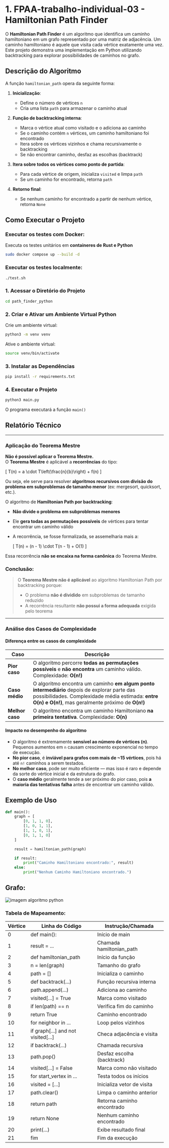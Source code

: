 # 1. FPAA-trabalho-individual-03 - Hamiltonian Path Finder

O **Hamiltonian Path Finder** é um algoritmo que identifica um caminho hamiltoniano em um grafo representado por uma matriz de adjacência. Um caminho hamiltoniano é aquele que visita cada vértice exatamente uma vez. Este projeto demonstra uma implementação em Python utilizando backtracking para explorar possibilidades de caminhos no grafo.

## Descrição do Algoritmo

A função `hamiltonian_path` opera da seguinte forma:

1. **Inicialização**:
   - Define o número de vértices `n`
   - Cria uma lista `path` para armazenar o caminho atual

2. **Função de backtracking interna**:
   - Marca o vértice atual como visitado e o adiciona ao caminho
   - Se o caminho contém `n` vértices, um caminho hamiltoniano foi encontrado
   - Itera sobre os vértices vizinhos e chama recursivamente o backtracking
   - Se não encontrar caminho, desfaz as escolhas (backtrack)

3. **Itera sobre todos os vértices como ponto de partida**:
   - Para cada vértice de origem, inicializa `visited` e limpa `path`
   - Se um caminho for encontrado, retorna `path`

4. **Retorno final**:
   - Se nenhum caminho for encontrado a partir de nenhum vértice, retorna `None`

## Como Executar o Projeto

### Executar os testes com Docker:
Executa os testes unitários em **containeres de Rust e Python**
```sh
sudo docker compose up --build -d
```

### Executar os testes localmente:
```sh
./test.sh
```

### 1. Acessar o Diretório do Projeto  
```sh
cd path_finder_python
```

### 2. Criar e Ativar um Ambiente Virtual Python

Crie um ambiente virtual:  
```sh
python3 -m venv venv
```  
Ative o ambiente virtual:  

```sh
source venv/bin/activate
```  

### 3. Instalar as Dependências  
```sh
pip install -r requirements.txt
```

### 4. Executar o Projeto  
```sh
python3 main.py
```

O programa executará a função `main()`

## Relatório Técnico


---

### Aplicação do Teorema Mestre

**Não é possivel aplicar o Teorema Mestre.**  
O **Teorema Mestre** é aplicável a **recorrências** do tipo:

\[
T(n) = a \cdot T\left(\frac{n}{b}\right) + f(n)
\]

Ou seja, ele serve para resolver **algoritmos recursivos com divisão do problema em subproblemas de tamanho menor** (ex: mergesort, quicksort, etc.).

O algoritmo de **Hamiltonian Path por backtracking**:
- **Não divide o problema em subproblemas menores**
- Ele **gera todas as permutações possíveis** de vértices para tentar encontrar um caminho válido
- A recorrência, se fosse formalizada, se assemelharia mais a:
  
  \[
  T(n) = (n - 1) \cdot T(n - 1) + O(1)
  \]

Essa recorrência **não se encaixa na forma canônica** do Teorema Mestre.

### Conclusão:

> O **Teorema Mestre não é aplicável** ao algoritmo Hamiltonian Path por backtracking porque:
> - O problema **não é dividido** em subproblemas de tamanho reduzido
> - A recorrência resultante **não possui a forma adequada** exigida pelo teorema

---

### Análise dos Casos de Complexidade

#### Diferença entre os casos de complexidade

| Caso         | Descrição                                                                 |
|--------------|--------------------------------------------------------------------------|
| **Pior caso** | O algoritmo percorre **todas as permutações possíveis** e **não encontra** um caminho válido. Complexidade: **O(n!)** |
| **Caso médio** | O algoritmo encontra um caminho **em algum ponto intermediário** depois de explorar parte das possibilidades. Complexidade média estimada: **entre O(n) e O(n!)**, mas geralmente próximo de **O(n!)** |
| **Melhor caso** | O algoritmo encontra um caminho Hamiltoniano **na primeira tentativa**. Complexidade: **O(n)** |

#### Impacto no desempenho do algoritmo

- O algoritmo é extremamente **sensível ao número de vértices (n)**. Pequenos aumentos em `n` causam crescimento exponencial no tempo de execução.
- **No pior caso**, é **inviável para grafos com mais de ~15 vértices**, pois há até `n!` caminhos a serem testados.
- **No melhor caso**, pode ser muito eficiente — mas isso é raro e depende da sorte do vértice inicial e da estrutura do grafo.
- O **caso médio** geralmente tende a ser próximo do pior caso, pois **a maioria das tentativas falha** antes de encontrar um caminho válido.


## Exemplo de Uso

```python
def main():
    graph = [
        [0, 1, 1, 0], 
        [1, 0, 1, 1], 
        [1, 1, 0, 1], 
        [0, 1, 1, 0]  
    ]

    result = hamiltonian_path(graph)

    if result:
        print("Caminho Hamiltoniano encontrado:", result)
    else:
        print("Nenhum Caminho Hamiltoniano encontrado.")
```

## Grafo:

![imagem algoritmo python](/img/grafo_python.png)

### Tabela de Mapeamento:

| Vértice | Linha do Código | Instrução/Chamada           |
|---------|------------------|-----------------------------|
| 0       | def main():      | Início de main              |
| 1       | result = ...     | Chamada hamiltonian_path    |
| 2       | def hamiltonian_path | Início da função         |
| 3       | n = len(graph)   | Tamanho do grafo            |
| 4       | path = []        | Inicializa o caminho        |
| 5       | def backtrack(...) | Função recursiva interna |
| 6       | path.append(...) | Adiciona ao caminho         |
| 7       | visited[...] = True | Marca como visitado      |
| 8       | if len(path) == n | Verifica fim do caminho   |
| 9       | return True      | Caminho encontrado          |
| 10      | for neighbor in ... | Loop pelos vizinhos     |
| 11      | if graph[...] and not visited[...] | Checa adjacência e visita |
| 12      | if backtrack(...) | Chamada recursiva          |
| 13      | path.pop()       | Desfaz escolha (backtrack)  |
| 14      | visited[...] = False | Marca como não visitado |
| 15      | for start_vertex in ... | Testa todos os inícios |
| 16      | visited = [...]  | Inicializa vetor de visita  |
| 17      | path.clear()     | Limpa o caminho anterior    |
| 18      | return path      | Retorna caminho encontrado  |
| 19      | return None      | Nenhum caminho encontrado   |
| 20      | print(...)       | Exibe resultado final       |
| 21      | fim              | Fim da execução             |
